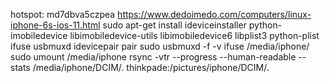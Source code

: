 hotspot: md7dbva5czpea
https://www.dedoimedo.com/computers/linux-iphone-6s-ios-11.html
sudo apt-get install ideviceinstaller python-imobiledevice libimobiledevice-utils libimobiledevice6 libplist3 python-plist ifuse usbmuxd
idevicepair pair
sudo usbmuxd -f -v
ifuse /media/iphone/
sudo umount /media/iphone
rsync -vtr --progress --human-readable --stats /media/iphone/DCIM/. thinkpade:/pictures/iphone/DCIM/.

